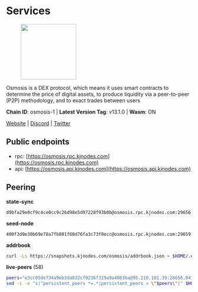 # Services

<figure><img src="https://raw.githubusercontent.com/kj89/testnet_manuals/main/pingpub/logos/osmosis.png" width="150" alt=""><figcaption></figcaption></figure>

Osmosis is a DEX protocol, which means it uses smart contracts  to determine the price of digital assets, to produce liquidity  via a peer-to-peer (P2P) methodology, and to exact trades between users

**Chain ID**: osmosis-1 | **Latest Version Tag**: v13.1.0 | **Wasm**: ON

[Website](https://osmosis.zone) | [Discord](https://discord.gg/osmosis) | [Twitter](https://twitter.com/osmosiszone)


## Public endpoints

* rpc: [https://osmosis.rpc.kjnodes.com](https://osmosis.rpc.kjnodes.com)
* api: [https://osmosis.api.kjnodes.com](https://osmosis.api.kjnodes.com)

## Peering

**state-sync**

```text
d9bfa29e0cf9c4ce0cc9c26d98e5d97228f93b0b@osmosis.rpc.kjnodes.com:29656
```

**seed-node**

```text
400f3d9e30b69e78a7fb891f60d76fa3c73f0ecc@osmosis.rpc.kjnodes.com:29659
```

**addrbook**
```bash
curl -Ls https://snapshots.kjnodes.com/osmosis/addrbook.json > $HOME/.osmosisd/config/addrbook.json
```

**live-peers** (58)
```bash
peers="e3cc05de734a9eb3da832cf0236f319a9a4063ba@95.216.101.39:26656,0419c998d6aac0afdb05808ad9a935670248e209@65.108.204.56:26656,4e38d3caa1554d7f46a2654fa9997554c13f61f2@95.216.96.61:26656,32e9d4a7413dd5393c8be004bee68dea683be839@65.21.227.95:2004,f9bfc7f25f63bd7e392fbe5465126b311465cbce@65.108.78.186:26656,5e9051d2ae7d9be1656a5348ad0916f255b96c73@135.181.214.17:26656,42f42a4b3527b927d5002d45abd37f66ecdd4861@51.178.74.75:16656,259ab883ee76f92e82f8f14d463aaaa09d857fb9@144.76.70.108:9010,dc230c6475bdbf3ab64058a37a8de2261b6396eb@74.96.207.58:26822,a2024229e2eed1650ba3a3ea9db67fa318dc232e@142.132.199.3:26656,3197daa0ee5245b17a546be032ff0f6814e1d1db@148.251.191.239:26656,569aac51b04607a18696c63035586816dec85511@157.90.213.235:26656,d589eb77d7dfebec659ce8bce9f903250301c8ba@116.202.216.57:26656,2def96b97cab65a6a35f871f0ab3c384a1176869@104.155.13.66:26656,f225f8a168ec794d334d7100994b62e5e7648072@35.234.158.17:26656,071ae914b06e14148a6286a0fa087c797336f043@34.105.246.121:26656,9b1bfb99d9eb04af32510ed8e3eb83c59448662f@95.214.52.220:26656,e153cc49052d67280dfdd6d660f3d98622905850@209.133.193.74:26656,971c324f0889de5fd528402487168d88857a3df6@66.172.36.141:36656,d9bfa29e0cf9c4ce0cc9c26d98e5d97228f93b0b@65.109.88.38:29656,d90150d606724bb19d533f861024174f3aa42351@213.239.213.115:26656,9203fbde463bd66bb451da3de390c7d3515c2bf2@65.108.46.248:26656,b8450ac06ab8ccac21b21bbbba8ea3751a479291@3.91.196.177:26656,be930386104083882c7e491d60584e15c101c1da@178.128.156.131:26656,2736d870197d443e463b4ff4b7b52f1cec920030@45.63.39.14:26656,f4b811759e55f665180545ad5e1b42573f660861@135.181.181.251:26656,bfb67b2ae345955d6bc0991450120669c683386e@149.56.25.66:26656,1528ce3b88d859f2f8c4160d9b155ecea5177a2e@142.132.146.105:26656,42745690b41f6a7515c4a87d88efda2e82b55b76@78.46.94.183:26656,43785e5ffd8783393ea8094f77efcee5bdbcdce3@78.141.244.18:26656,20913e92e8b9ea2d80ad34edd9b52e97886cf616@54.37.30.181:26656,724cef11bbe866269b3d67f7dd5ea539cc4096bf@198.244.164.186:26656,0660d18b65340a55514f240dd517282ca286f169@176.9.28.62:26656,f67dde244467670d0cbd93a71ec1d6fd9c99c528@93.115.29.37:26656,74e8ba742d8312c250f3237c8c8f3f951c01f9df@95.216.4.104:2003,47e4075978458bfc382630b2a46aabbbbf7977b2@143.198.234.114:26656,8500a6a0a7f1a6afc66f5d8956214bfd44ebd30c@65.109.53.142:26856,407267ac44b20a0a4258d0bbca1c9f657bf88d08@74.118.143.19:26656,6945be12a7d357a39b9cfbb0018249b234fc4a15@54.241.143.196:26656,30e9432879d5b0976b88e52120dc12338e40fc33@65.108.108.176:26656,a6283307952423c1751431c220d11ed36b61ed84@143.110.237.113:26656,406f64a8d601e34d7311fd61ec87b0c7028bd230@138.201.23.39:46656,e0fbdbdce6ec8797412751edd00fbaf114c42fad@34.220.226.204:26656,c47e03ce1b82b136768581a028033c4e201962f6@65.108.79.45:26656,6b1dd134b30aeaeb2f21f33bd2cd0370a2275501@138.68.6.165:26656,c9bf65acffea46ac8368cbe88f679519f7812f3b@18.142.38.209:26656,c1adec04211f4122fd34dfbcc7c4afdfc665fdf7@51.222.42.198:26656,98a4aa5ebe9b3c62561be9c37517def8de0b4868@57.128.65.115:26656,d87b23a8f9134744f2370b069531fcf62e7721c9@65.109.30.119:26656,9c1a9d04c2d642dd3297672f734d47d87f236ae4@109.123.253.244:26656,36fd74857b30513a6339b58e7bf889ab0a8cf57c@34.91.30.41:26656,1c398af2208984d4e59bc41132e3eac0508abb0f@95.216.76.251:26656,2000928f1b09973431b53292ef80c1cd836fd967@168.119.213.117:26656,b69e57cd6f796ac5d6efb1a834163365c37cbfa8@78.46.69.29:26656,7de231d5c75feb810a9196fa2a3e83e0576c88a9@212.95.53.152:26656,b15ff06834de16016d8d905162e1365423d21a66@35.172.193.124:26656,f9a920a61ee994b12b77178dd5f1fc1ed39b7cd2@142.132.255.49:26656,bbb1fa66983c8989d46fefbd96da1084da9b102b@142.132.199.94:26656"
sed -i -e "s|^persistent_peers *=.*|persistent_peers = \"$peers\"|" $HOME/.osmosisd/config/config.toml
```
